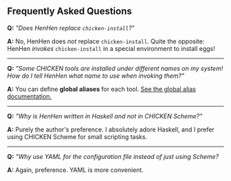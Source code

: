 ## Frequently Asked Questions

**Q:** *"Does HenHen replace `chicken-install`?"*

**A:** No, HenHen does *not* replace `chicken-install`. Quite the opposite: HenHen *invokes* `chicken-install` in a special environment to install eggs!

---

**Q:** *"Some CHICKEN tools are installed under different names on my system! How do I tell HenHen what name to use when invoking them?"*

**A:** You can define **global aliases** for each tool. [See the global alias documentation.](./aliases.md)

---

**Q:** *"Why is HenHen written in Haskell and not in CHICKEN Scheme?"*

**A:** Purely the author's preference. I absolutely adore Haskell, and I prefer using CHICKEN Scheme for small scripting tasks.

---

**Q:** *"Why use YAML for the configuration file instead of just using Scheme?*

**A:** Again, preference. YAML is more convenient.
